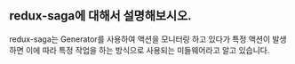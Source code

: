 ## redux-saga에 대해서 설명해보시오.

redux-saga는 Generator를 사용하여 액션을 모니터링 하고 있다가 특정 액션이 발생하면 이에 따라 특정 작업을 하는 방식으로 사용되는 미들웨어라고 알고 있습니다.